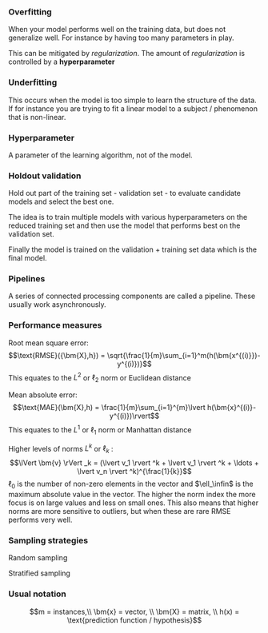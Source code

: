 ### Overfitting
When your model performs well on the training data, but does not generalize well. For instance by having too many parameters in play.

This can be mitigated by _regularization_. The amount of _regularization_ is controlled by a **hyperparameter**

### Underfitting
This occurs when the model is too simple to learn the structure of the data. If for instance you are trying to fit a linear model to a subject / phenomenon that is non-linear.

### Hyperparameter
A parameter of the learning algorithm, not of the model. 

### Holdout validation
Hold out part of the training set - validation set - to evaluate candidate models and select the best one.

The idea is to train multiple models with various hyperparameters on the reduced training set and then use the model that performs best on the validation set. 

Finally the model is trained on the validation + training set data which is the final model. 

### Pipelines
A series of connected processing components are called a pipeline. These usually work asynchronously.

### Performance measures
Root mean square error: 
$$\text{RMSE}({\bm{X},h}) = \sqrt{\frac{1}{m}\sum_{i=1}^m(h(\bm{x^{(i)}})-y^{(i)})}$$ 
This equates to the $L^2$ or $\ell_2$ norm or Euclidean distance

Mean absolute error:
$$\text{MAE}(\bm{X},h) = \frac{1}{m}\sum_{i=1}^{m}\lvert h(\bm{x}^{(i)}-y^{(i)})\rvert$$
This equates to the $L^1$ or $\ell_1$ norm or Manhattan distance

Higher levels of norms $L^k$ or $\ell_k$ :
$$\lVert \bm{v} \rVert _k = (\lvert v_1 \rvert ^k + \lvert v_1 \rvert ^k + \ldots + \lvert v_n \rvert ^k)^{\frac{1}{k}}$$
$\ell_0$ is the number of non-zero elements in the vector and $\ell_\infin$ is the maximum absolute value in the vector. 
The higher the norm index the more focus is on large values and less on small ones. This also means that higher norms are more sensitive to outliers, but when these are rare RMSE performs very well.

### Sampling strategies
Random sampling

Stratified sampling


### Usual notation
$$m = instances,\\
\bm{x} = vector, \\
\bm{X} = matrix, \\
h(x) = \text{prediction function / hypothesis}$$
